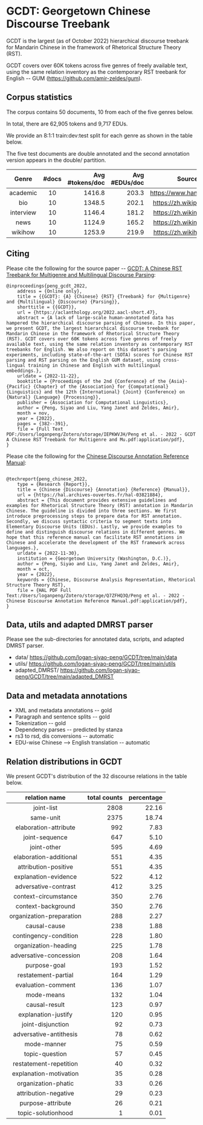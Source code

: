 # GCDT: Georgetown Chinese Discourse Treebank

GCDT is the largest (as of October 2022) hierarchical discourse treebank for Mandarin Chinese in the framework of Rhetorical Structure Theory (RST). 

GCDT covers over 60K tokens across five genres of freely available text, using the same relation inventory as the contemporary RST treebank for English -- GUM (https://github.com/amir-zeldes/gum). 


## Corpus statistics 
The corpus contains 50 documents, 10 from each of the five genres below.

In total, there are 62,905 tokens and  9,717 EDUs. 

We provide an 8:1:1 train:dev:test split for each genre as shown in the table below.

The five test documents are double annotated and the second annotation version appears in the double/ partition.

| Genre   |  #docs |  Avg #tokens/doc | Avg #EDUs/doc | Source | Dev doc | Test doc |
|:----------:|:-------------:|------:|------:|:-------------:|:-------------:|:-------------:|
| academic | 10 | 1416.8 | 203.3 | https://www.hanspub.org/ | gcdt_academic_peoples | gcdt_academic_dingzhen |
| bio | 10 | 1348.5 | 202.1 | https://zh.wikipedia.org/ | gcdt_bio_byron | gcdt_bio_dvorak |
| interview | 10 | 1146.4 | 181.2 | https://zh.wikinews.org/ | gcdt_interview_ward | gcdt_interview_wimax |
| news | 10 | 1124.9 | 165.2 | https://zh.wikinews.org/ | gcdt_news_famine | gcdt_news_simplified |
| wikihow | 10 | 1253.9 | 219.9 | https://zh.wikihow.com/ | gcdt_whow_hiking | gcdt_whow_thanksgiving |



## Citing

Please cite the following for the source paper -- [GCDT: A Chinese RST Treebank for Multigenre and Multilingual Discourse Parsing](https://aclanthology.org/2022.aacl-short.47/):

```
@inproceedings{peng_gcdt_2022,
	address = {Online only},
	title = {{GCDT}: {A} {Chinese} {RST} {Treebank} for {Multigenre} and {Multilingual} {Discourse} {Parsing}},
	shorttitle = {{GCDT}},
	url = {https://aclanthology.org/2022.aacl-short.47},
	abstract = {A lack of large-scale human-annotated data has hampered the hierarchical discourse parsing of Chinese. In this paper, we present GCDT, the largest hierarchical discourse treebank for Mandarin Chinese in the framework of Rhetorical Structure Theory (RST). GCDT covers over 60K tokens across five genres of freely available text, using the same relation inventory as contemporary RST treebanks for English. We also report on this dataset's parsing experiments, including state-of-the-art (SOTA) scores for Chinese RST parsing and RST parsing on the English GUM dataset, using cross-lingual training in Chinese and English with multilingual embeddings.},
	urldate = {2022-11-22},
	booktitle = {Proceedings of the 2nd {Conference} of the {Asia}-{Pacific} {Chapter} of the {Association} for {Computational} {Linguistics} and the 12th {International} {Joint} {Conference} on {Natural} {Language} {Processing}},
	publisher = {Association for Computational Linguistics},
	author = {Peng, Siyao and Liu, Yang Janet and Zeldes, Amir},
	month = nov,
	year = {2022},
	pages = {382--391},
	file = {Full Text PDF:/Users/loganpeng/Zotero/storage/IEPKWVJH/Peng et al. - 2022 - GCDT A Chinese RST Treebank for Multigenre and Mu.pdf:application/pdf},
}
```

Please cite the following for the [Chinese Discourse Annotation Reference Manual](https://hal.archives-ouvertes.fr/hal-03821884):


```

@techreport{peng_chinese_2022,
	type = {Research {Report}},
	title = {Chinese {Discourse} {Annotation} {Reference} {Manual}},
	url = {https://hal.archives-ouvertes.fr/hal-03821884},
	abstract = {This document provides extensive guidelines and examples for Rhetorical Structure Theory (RST) annotation in Mandarin Chinese. The guideline is divided into three sections. We first introduce preprocessing steps to prepare data for RST annotation. Secondly, we discuss syntactic criteria to segment texts into Elementary Discourse Units (EDUs). Lastly, we provide examples to define and distinguish discourse relations in different genres. We hope that this reference manual can facilitate RST annotations in Chinese and accelerate the development of the RST framework across languages.},
	urldate = {2022-11-30},
	institution = {Georgetown University (Washington, D.C.)},
	author = {Peng, Siyao and Liu, Yang Janet and Zeldes, Amir},
	month = oct,
	year = {2022},
	keywords = {Chinese, Discourse Analysis Representation, Rhetorical Structure Theory RST},
	file = {HAL PDF Full Text:/Users/loganpeng/Zotero/storage/Q7ZFHQ3Q/Peng et al. - 2022 - Chinese Discourse Annotation Reference Manual.pdf:application/pdf},
}
```

## Data, utils and adapted DMRST parser
Please see the sub-directories for annotated data, scripts, and adapted DMRST parser.

- data/  https://github.com/logan-siyao-peng/GCDT/tree/main/data
- utils/ https://github.com/logan-siyao-peng/GCDT/tree/main/utils
- adapted_DMRST/ https://github.com/logan-siyao-peng/GCDT/tree/main/adapted_DMRST

## Data and metadata annotations
- XML and metadata annotations -- gold
- Paragraph and sentence splits -- gold
- Tokenization -- gold
- Dependency parses -- predicted by stanza
- rs3 to rsd, dis conversions -- automatic
- EDU-wise Chinese --> English translation -- automatic


## Relation distributions in GCDT
We present GCDT's distribution of the 32 discourse relations in the table below.

| relation name | total counts | percentage |
|:----------:|------:|------:|
| joint-list | 2808 | 22.16 |
| same-unit | 2375 | 18.74 |
| elaboration-attribute | 992 | 7.83 |
| joint-sequence | 647 | 5.10 |
| joint-other | 595 | 4.69 |
| elaboration-additional | 551 | 4.35 |
| attribution-positive | 551 | 4.35 |
| explanation-evidence | 522 | 4.12 |
| adversative-contrast | 412 | 3.25 |
| context-circumstance | 350 | 2.76 |
| context-background | 350 | 2.76 |
| organization-preparation | 288 | 2.27 |
| causal-cause | 238 | 1.88 |
| contingency-condition | 228 | 1.80 |
| organization-heading | 225 | 1.78 |
| adversative-concession | 208 | 1.64 |
| purpose-goal | 193 | 1.52 |
| restatement-partial | 164 | 1.29 |
| evaluation-comment | 136 | 1.07 |
| mode-means | 132 | 1.04 |
| causal-result | 123 | 0.97 |
| explanation-justify | 120 | 0.95 |
| joint-disjunction | 92 | 0.73 |
| adversative-antithesis | 78 | 0.62 |
| mode-manner | 75 | 0.59 |
| topic-question | 57 | 0.45 |
| restatement-repetition | 40 | 0.32 |
| explanation-motivation | 35 | 0.28 |
| organization-phatic | 33 | 0.26 |
| attribution-negative | 29 | 0.23 |
| purpose-attribute | 26 | 0.21 |
| topic-solutionhood | 1 | 0.01 |

